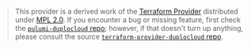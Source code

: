 > This provider is a derived work of the [Terraform Provider](https://github.com/duplocloud/terraform-provider-duplocloud)
> distributed under [MPL 2.0](https://www.mozilla.org/en-US/MPL/2.0/). If you encounter a bug or missing feature,
> first check the [`pulumi-duplocloud` repo](https://github.com/duplocloud/pulumi-duplocloud/issues); however, if that doesn't turn up anything,
> please consult the source [`terraform-provider-duplocloud` repo](https://github.com/duplocloud/terraform-provider-duplocloud/issues).